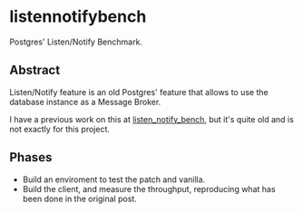 # listennotifybench

Postgres' Listen/Notify Benchmark. 

## Abstract 

Listen/Notify feature is an old Postgres' feature that allows to use the database
instance as a Message Broker. 

I have a previous work on this at [listen_notify_bench](https://github.com/3manuek/listen_notify_bench),
but it's quite old and is not exactly for this project.

## Phases

- Build an enviroment to test the patch and vanilla.
- Build the client, and measure the throughput, reproducing what has 
  been done in the original post.

